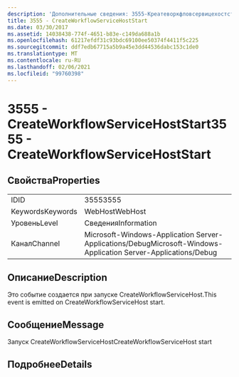 ```yaml
---
description: 'Дополнительные сведения: 3555-Креатеворкфловсервицехостстарт'
title: 3555 - CreateWorkflowServiceHostStart
ms.date: 03/30/2017
ms.assetid: 14038438-774f-4651-b83e-c149da688a1b
ms.openlocfilehash: 61217efdf31c93bdc69100ee50374f4411f5c225
ms.sourcegitcommit: ddf7edb67715a5b9a45e3dd44536dabc153c1de0
ms.translationtype: MT
ms.contentlocale: ru-RU
ms.lasthandoff: 02/06/2021
ms.locfileid: "99760398"
---
```

# <a name="3555---createworkflowservicehoststart"></a><span data-ttu-id="5f5f1-103">3555 - CreateWorkflowServiceHostStart</span><span class="sxs-lookup"><span data-stu-id="5f5f1-103">3555 - CreateWorkflowServiceHostStart</span></span>

## <a name="properties"></a><span data-ttu-id="5f5f1-104">Свойства</span><span class="sxs-lookup"><span data-stu-id="5f5f1-104">Properties</span></span>  
  
|||  
|-|-|  
|<span data-ttu-id="5f5f1-105">ID</span><span class="sxs-lookup"><span data-stu-id="5f5f1-105">ID</span></span>|<span data-ttu-id="5f5f1-106">3555</span><span class="sxs-lookup"><span data-stu-id="5f5f1-106">3555</span></span>|  
|<span data-ttu-id="5f5f1-107">Keywords</span><span class="sxs-lookup"><span data-stu-id="5f5f1-107">Keywords</span></span>|<span data-ttu-id="5f5f1-108">WebHost</span><span class="sxs-lookup"><span data-stu-id="5f5f1-108">WebHost</span></span>|  
|<span data-ttu-id="5f5f1-109">Уровень</span><span class="sxs-lookup"><span data-stu-id="5f5f1-109">Level</span></span>|<span data-ttu-id="5f5f1-110">Сведения</span><span class="sxs-lookup"><span data-stu-id="5f5f1-110">Information</span></span>|  
|<span data-ttu-id="5f5f1-111">Канал</span><span class="sxs-lookup"><span data-stu-id="5f5f1-111">Channel</span></span>|<span data-ttu-id="5f5f1-112">Microsoft-Windows-Application Server-Applications/Debug</span><span class="sxs-lookup"><span data-stu-id="5f5f1-112">Microsoft-Windows-Application Server-Applications/Debug</span></span>|  
  
## <a name="description"></a><span data-ttu-id="5f5f1-113">Описание</span><span class="sxs-lookup"><span data-stu-id="5f5f1-113">Description</span></span>  

 <span data-ttu-id="5f5f1-114">Это событие создается при запуске CreateWorkflowServiceHost.</span><span class="sxs-lookup"><span data-stu-id="5f5f1-114">This event is emitted on CreateWorkflowServiceHost start.</span></span>  
  
## <a name="message"></a><span data-ttu-id="5f5f1-115">Сообщение</span><span class="sxs-lookup"><span data-stu-id="5f5f1-115">Message</span></span>  

 <span data-ttu-id="5f5f1-116">Запуск CreateWorkflowServiceHost</span><span class="sxs-lookup"><span data-stu-id="5f5f1-116">CreateWorkflowServiceHost start</span></span>  
  
## <a name="details"></a><span data-ttu-id="5f5f1-117">Подробнее</span><span class="sxs-lookup"><span data-stu-id="5f5f1-117">Details</span></span>
